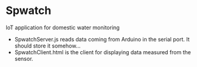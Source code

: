 # Spwatch
IoT application for domestic water monitoring

* SpwatchServer.js reads data coming from Arduino in the serial port. It should store it somehow...
* SpwatchClient.html is the client for displaying data measured from the sensor.

